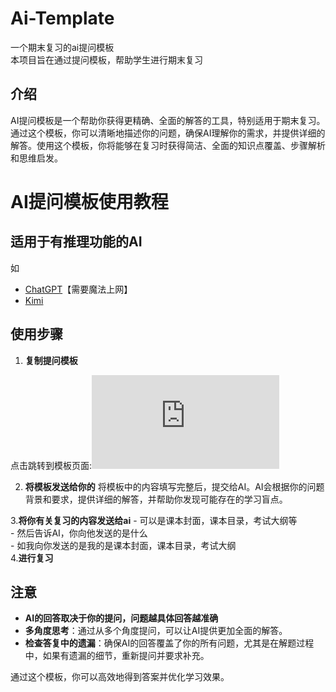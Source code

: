# Ai-Template
一个期末复习的ai提问模板<br>
本项目旨在通过提问模板，帮助学生进行期末复习
## 介绍

AI提问模板是一个帮助你获得更精确、全面的解答的工具，特别适用于期末复习。通过这个模板，你可以清晰地描述你的问题，确保AI理解你的需求，并提供详细的解答。使用这个模板，你将能够在复习时获得简洁、全面的知识点覆盖、步骤解析和思维启发。
# AI提问模板使用教程


## 适用于有推理功能的AI 
 如
 - [ChatGPT](https://chatgpt.com/)【需要魔法上网】<br>
 -  [Kimi](https://kimi.moonshot.cn/)
## 使用步骤

1. **复制提问模板**


点击跳转到模板页面:![复制AI提问模板](https://github.com/BingXuanTian/Ai-Template/blob/main/Ai%20Exam%20Review%20Template.md)

  2. **将模板发送给你的**
将模板中的内容填写完整后，提交给AI。AI会根据你的问题背景和要求，提供详细的解答，并帮助你发现可能存在的学习盲点。
  
  3.**将你有关复习的内容发送给ai**
    - 可以是课本封面，课本目录，考试大纲等<br>
    - 然后告诉AI，你向他发送的是什么<br>
    - 如我向你发送的是我的是课本封面，课本目录，考试大纲<br>
  4.**进行复习**


## 注意
- **AI的回答取决于你的提问，问题越具体回答越准确**
- **多角度思考**：通过从多个角度提问，可以让AI提供更加全面的解答。
- **检查答复中的遗漏**：确保AI的回答覆盖了你的所有问题，尤其是在解题过程中，如果有遗漏的细节，重新提问并要求补充。

通过这个模板，你可以高效地得到答案并优化学习效果。



